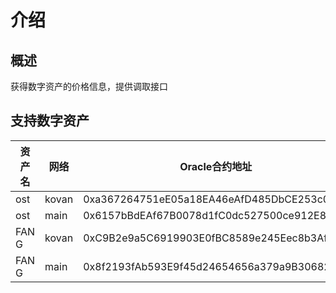 # 介绍

## 概述

获得数字资产的价格信息，提供调取接口

## 支持数字资产

| 资产名 | 网络  | Oracle合约地址                             |
| ------ | ----- | ------------------------------------------ |
| ost    | kovan | 0xa367264751eE05a18EA46eAfD485DbCE253c0997 |
| ost    | main  | 0x6157bBdEAf67B0078d1fC0dc527500ce912E8f3d |
| FAN G  | kovan | 0xC9B2e9a5C6919903E0fBC8589e245Eec8b3Af200 |
| FAN G  | main  | 0x8f2193fAb593E9f45d24654656a379a9B3068244 |

